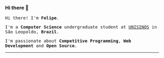 ### Hi there 👋

<!--
**ws678y/ws678y** is a ✨ _special_ ✨ repository because its `README.md` (this file) appears on your GitHub profile.

Here are some ideas to get you started:

- 🔭 I’m currently working on ...
- 🌱 I’m currently learning ...
- 👯 I’m looking to collaborate on ...
- 🤔 I’m looking for help with ...
- 💬 Ask me about ...
- 📫 How to reach me: ...
- 😄 Pronouns: ...
- ⚡ Fun fact: ...
-->
<p><samp>Hi there! I'm <b>Felipe</b>.</samp></p>
<p><samp>I'm a <b>Computer Science</b> undergraduate student at <a href="http://www.unisinos.br/">UNISINOS</a> in São Leopoldo, <b>Brazil</b>.</samp></p>
<p><samp>I'm passionate about <b>Competitive Programming</b>, <b>Web Development</b> and <b>Open Source</b>.</samp></p>
<hr>
